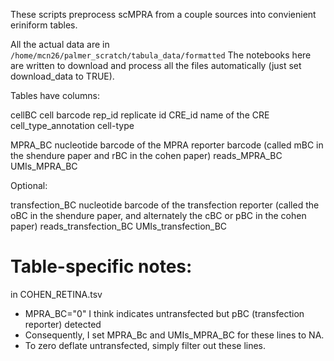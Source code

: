 These scripts preprocess scMPRA from a couple sources into convienient eriniform tables. 

All the actual data are in `/home/mcn26/palmer_scratch/tabula_data/formatted`
The notebooks here are written to download and process all the files automatically (just set download_data to TRUE). 

Tables have columns:

cellBC <str> cell barcode
rep_id <str> replicate id
CRE_id <str> name of the CRE
cell_type_annotation <str> cell-type

MPRA_BC <string> nucleotide barcode of the MPRA reporter barcode (called mBC in the shendure paper and rBC in the cohen paper)
reads_MPRA_BC <int>
UMIs_MPRA_BC <int>

Optional:

transfection_BC <str> nucleotide barcode of the transfection reporter (called the oBC in the shendure paper, and alternately the cBC or pBC in the cohen paper)
reads_transfection_BC <int>
UMIs_transfection_BC <int>


# Table-specific notes:

in COHEN_RETINA.tsv
- MPRA_BC="0" I think indicates untransfected but pBC (transfection reporter) detected
- Consequently, I set MPRA_Bc and UMIs_MPRA_BC for these lines to NA. 
- To zero deflate untransfected, simply filter out these lines. 